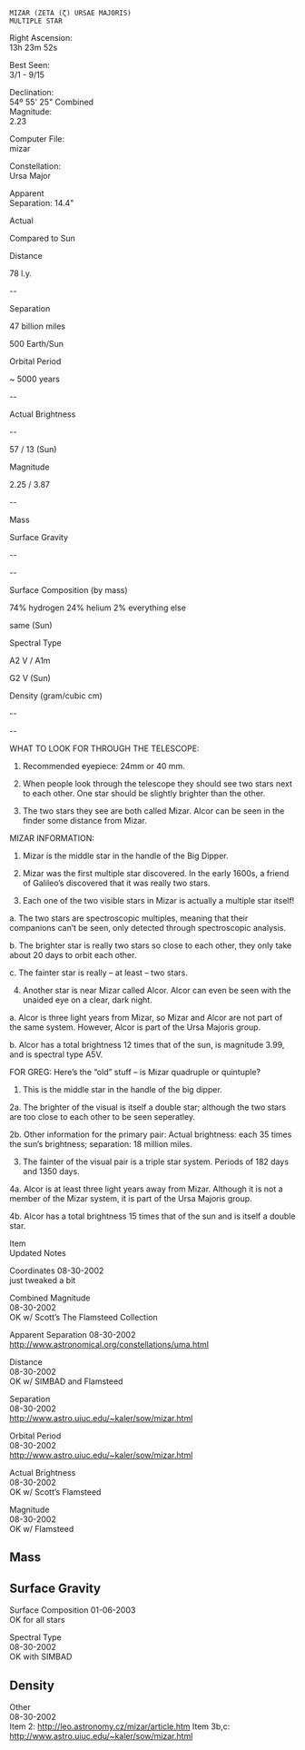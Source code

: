 	MIZAR (ZETA (ζ) URSAE MAJORIS)
	MULTIPLE STAR



Right Ascension:	
13h 23m 52s	
	
Best Seen:	
3/1 - 9/15

Declination:	
54º 55' 25"	
Combined	
Magnitude:	
2.23

	
	
	
	


Computer File:	
mizar	
	
Constellation:	
Ursa Major

	
	
Apparent	
Separation:	
14.4"





	
	
Actual	
	
Compared to Sun

Distance	
	
78 l.y.	
	
--

Separation	
	
47 billion miles	
	
500 Earth/Sun

Orbital Period	
	
~ 5000 years	
	
--

Actual Brightness	
	
--	
	
57 / 13 (Sun)

Magnitude	
	
2.25 / 3.87	
	
--

Mass	
	
	
	


Surface Gravity	
	
--	
	
--

Surface Composition (by mass)	
	
74% hydrogen
24% helium
2% everything else	
	

same  (Sun)

Spectral Type	
	
A2 V / A1m	
	
G2 V  (Sun)

Density (gram/cubic cm)	
	
--	
	
--




WHAT TO LOOK FOR THROUGH THE TELESCOPE:

1.	Recommended eyepiece: 24mm or 40 mm.

2.	When people look through the telescope they should see two stars next to each other.  One star should be slightly brighter than the other.
   
3.	The two stars they see are both called Mizar.  Alcor can be seen in the finder some distance from Mizar.

MIZAR INFORMATION:
 
1.	Mizar is the middle star in the handle of the Big Dipper.

2.	Mizar was the first multiple star discovered.  In the early 1600s, a friend of Galileo’s discovered that it was really two stars.

3.	Each one of the two visible stars in Mizar is actually a multiple star itself!

a.	The two stars are spectroscopic multiples, meaning that their companions can’t be seen, only detected through spectroscopic analysis.

b.	The brighter star is really two stars so close to each other, they only take about 20 days to orbit each other.

c.	The fainter star is really – at least – two stars.

4.	Another star is near Mizar called Alcor.  Alcor can even be seen with the unaided eye on a clear, dark night.

a.	Alcor is three light years from Mizar, so Mizar and Alcor are not part of the same system.  However, Alcor is part of the Ursa Majoris group.

b.	Alcor has a total brightness 12 times that of the sun, is magnitude 3.99, and is spectral type A5V.





FOR GREG: Here’s the “old” stuff – is Mizar quadruple or quintuple?

1.	This is the middle star in the handle of the big dipper.
   
   2a.  The brighter of the visual is itself a double star; although the two stars are too close            to each other to be seen seperatley.

   2b.  Other information for the primary pair: Actual brightness: each 35 times the sun’s             brightness; separation: 18 million miles.

   3.  The fainter of the visual pair is a triple star system.  Periods of 182 days and 1350           days.

   4a.  Alcor is at least three light years away from Mizar.  Although it is not a member           of the Mizar system, it is part of the Ursa Majoris group.

   4b.  Alcor has a total brightness 15 times that of the sun and is itself a double star.




Item	
Updated	
Notes

Coordinates	
08-30-2002	
just tweaked a bit

Combined Magnitude	
08-30-2002	
OK w/ Scott’s The Flamsteed Collection

Apparent Separation	
08-30-2002	
http://www.astronomical.org/constellations/uma.html

Distance	
08-30-2002	
OK w/ SIMBAD and Flamsteed

Separation	
08-30-2002	
http://www.astro.uiuc.edu/~kaler/sow/mizar.html

Orbital Period	
08-30-2002	
http://www.astro.uiuc.edu/~kaler/sow/mizar.html

Actual Brightness	
08-30-2002	
OK w/ Scott’s Flamsteed

Magnitude	
08-30-2002	
OK w/ Flamsteed

Mass	
--	


Surface Gravity	
--	


Surface Composition	
01-06-2003	
OK for all stars

Spectral Type	
08-30-2002	
OK with SIMBAD

Density	
--	


Other	
08-30-2002	
     Item 2:  http://leo.astronomy.cz/mizar/article.htm
     Item 3b,c:  http://www.astro.uiuc.edu/~kaler/sow/mizar.html

